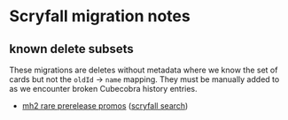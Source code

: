 # Scryfall migration notes

## known delete subsets

These migrations are deletes without metadata where we know the set of cards but not the `oldId` -> `name` mapping. They must be manually added to as we encounter broken Cubecobra history entries.

- [mh2 rare prerelease promos](./mh2-migrations.json) ([scryfall search](https://scryfall.com/search?q=set%3Amh2+-in%3Apmh2+r%E2%89%A5r+is%3Areprint+not%3Afetchland+-border%3Aborderless+not%3Aold&unique=cards&as=grid&order=name))